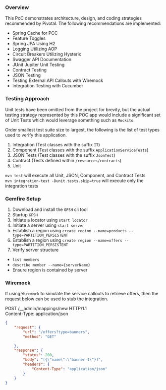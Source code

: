 
### Overview

This PoC demonstrates architecture, design, and coding strategies recommended by Pivotal. 
The following recommendations are implemented:

- Spring Cache for PCC
- Feature Toggles
- Spring JPA Using H2
- Logging Utilizing AOP
- Circuit Breakers Utilizing Hysterix
- Swagger API Documentation
- JUnit Jupiter Unit Testing
- Contract Testing
- JSON Testing
- Testing External API Callouts with Wiremock
- Integration Testing with Cucumber

### Testing Approach

Unit tests have been omitted from the project for brevity, but the actual testing strategy represented by this POC app would include a significant set of Unit Tests which would leverage something such as `Mockito`.

Order smallest test suite size to largest, the following is the list of test types used to verify this application.

1. Integration (Test classes with the suffix `IT`)
1. Component (Test classes with the suffix `ApplicationServiceTests`)
1. JSON Tests (Test classes with the suffix `JsonTest`)
1. Contract (Tests defined within `/resources/contracts`)
1. Unit

`mvn test` will execute all Unit, JSON, Component, and Contract Tests <br>
`mvn integration-test -Dunit.tests.skip=true` will execute only the integration tests

### Gemfire Setup

1. Download and install the `GFSH` cli tool
1. Startup `GFSH`
1. Initiate a locator using `start locator`
1. Initiate a server using  `start server`
1. Establish a region using `create region --name=products --type=PARTITION_PERSISTENT`
1. Establish a region using `create region --name=offers --type=PARTITION_PERSISTENT`
1. Verify server structure
  - `list members`
  - `describe member --name={serverName}`
  - Ensure region is contained by server

### Wiremock

If using `Wiremock` to simulate the service callouts to retrieve offers, then the request below can be used to stub the integration. 

POST /__admin/mappings/new HTTP/1.1<br>
Content-Type: application/json<br>
```json
{ 
	"request": { 
		"url": "/offers?type=banners", 
		"method": "GET" 
		
	}, 
	"response": { 
		"status": 200, 
		"body": "[{\"name\":\"banner-1\"}]",
		"headers": {
            "Content-Type": "application/json"
        }
	}
}
```